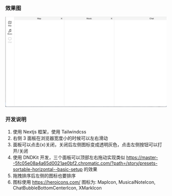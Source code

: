 ### 效果图

![示例图片](s.png)

### 开发说明

1.  使用 Nextjs 框架，使用 Tailwindcss
2.  右侧 3 面板在浏览器宽度小的时候可以左右滑动
3.  面板可以点击(x)关闭，关闭后左侧图标变成透明灰色，点击左侧按钮可以打开/关闭
4.  使用 DNDKit 开发，三个面板可以顶部左右拖动实现类似
    https://master--5fc05e08a4a65d0021ae0bf2.chromatic.com/?path=/story/presets-sortable-horizontal--basic-setup
    的效果
5.  拖拽排序后左侧的图标也要排序
6.  图标使用 https://heroicons.com/ 图标为:
    MapIcon, MusicalNoteIcon, ChatBubbleBottomCenterIcon, XMarkIcon
